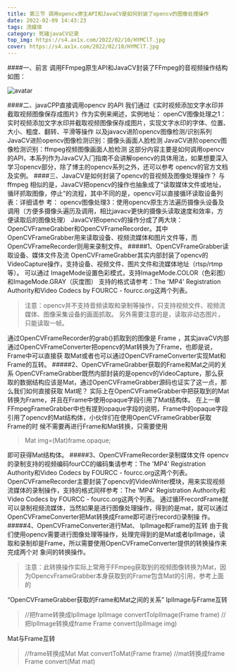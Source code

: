 ```yaml
---
title: 第三节 调用opencv原生API和JavaCV是如何封装了opencv的图像处理操作
date: 2022-02-09 14:43:23
tags: 流媒体
category: 死磕javaCV记录
top_img: https://s4.ax1x.com/2022/02/10/HYMClT.jpg
cover: https://s4.ax1x.com/2022/02/10/HYMClT.jpg
---
```

####⼀、前⾔
调⽤FFmpeg原⽣API和JavaCV封装了FFmpeg的⾳视频操作结构如图： 

![avatar](https://s4.ax1x.com/2022/02/09/HGAHAS.png)

####⼆、javaCPP直接调⽤opencv 的API
我们通过《实时视频添加⽂字⽔印并截取视频图像保存成图⽚》作为实例来阐述，实例地址：
openCV图像处理之1：实时视频添加⽂字⽔印并截取视频图像保存成图⽚，实现⽂字⽔印的字体、位置、⼤⼩、粗度、翻转、平滑等操作
以及javacv进阶opencv图像检测/识别系列
JavaCV进阶opencv图像检测识别：摄像头画⾯⼈脸检测
JavaCV进阶opencv图像检测识别：ffmpeg视频图像画⾯⼈脸检测
这部分内容主要是如何调⽤opencv的API，本系列作为JavaCV⼊⻔指南不会讲解opencv的具体⽤法，如果想要深⼊学习opencv部分，除了博主的opencv系列之外，还可以参考
opencv的官⽅⽂档及实例。
####三、JavaCV是如何封装了opencv的⾳视频及图像处理操作？
与 ffmpeg 相似的是，JavaCV把opencv的操作也抽象成了“读取媒体⽂件或地址，循环抓取图像，停⽌”的流程，其中不同的是，opencv可以直接循环读取设备列表：详细请参
考：
opencv图像处理3：使⽤opencv原⽣⽅法遍历摄像头设备及调⽤（⽅便多摄像头遍历及调⽤，相⽐javacv更快的摄像头读取速度和效率，⽅便读取后的图像处理）
JavaCV把opencv的操作分成了两⼤块：OpenCVFrameGrabber和OpenCVFrameRecorder。其中OpenCVFrameGrabber⽤来读取设备、视频流媒体和图⽚⽂件等，⽽
OpenCVFrameRecorder则⽤来录制⽂件。
#####1、OpenCVFrameGrabber读取设备、媒体⽂件及流
OpenCVFrameGrabber其实内部封装了opencv的VideoCapture操作，⽀持设备、视频⽂件、图⽚⽂件和流媒体地址（rtsp/rtmp等）。
可以通过 ImageMode设置⾊彩模式，⽀持ImageMode.COLOR（⾊彩图）和ImageMode.GRAY（灰度图）
⽀持的格式请参考：The 'MP4' Registration Authority和Video Codecs by FOURCC - fourcc.org这两个列表。
> 注意：opencv并不⽀持⾳频读取和录制等操作，只⽀持视频⽂件、视频流媒体、图像采集设备的画⾯抓取。
另外需要注意的是，读取⾮动态图⽚，只能读取⼀帧。
> 
通过OpenCVFrameRecorder的grab()抓取到的图像是 Frame ，其实javaCV内部通过OpenCVFrameConverter把opencv的Mat转换为了Frame，也即是说，Frame中可以直接获
取Mat或者也可以通过OpenCVFrameConverter实现Mat和Frame的互转。
#####2、OpenCVFrameGrabber获取的Frame和Mat之间的关系
OpenCVFrameGrabber既然内部封装的是opencv的VideoCapture，那么获取的数据结构应该是Mat，通过OpenCVFrameGrabber源码也证实了这⼀点，那么我们如何直接获取
Mat呢？
实际上在OpenCVFrameGrabber中把获取到的Mat转换为Frame，并且在Frame中使⽤opaque字段引⽤了Mat结构体。
在上⼀章FFmpegFrameGrabber中也有提到opaque字段的说明，Frame中的opaque字段引⽤了opencv的Mat结构体，⼩伙伴们在使⽤OpenCVFrameGrabber获取Frame的时
候不需要再进⾏Frame和Mat转换，只需要使⽤
> Mat img=(Mat)frame.opaque;
> 
即可获得Mat结构体。
#####3、OpenCVFrameRecorder录制媒体⽂件
opencv的录制⽀持的视频编码fourCC的编码集请参考：The 'MP4' Registration Authority和Video Codecs by FOURCC - fourcc.org这两个列表。
OpenCVFrameRecorder主要封装了opencv的VideoWriter模块，⽤来实现视频流媒体的录制操作，⽀持的格式同样参考：The 'MP4' Registration Authority和Video Codecs by
FOURCC - fourcc.org这两个列表。
通过循环recordFrame就可以录制视频流媒体，当然如果是进⾏图像处理操作，得到的是mat，就可以通过OpenCVFrameConverter把Mat转换成Frame即可进⾏record()录制操
作。
#####4、OpenCVFrameConverter进⾏Mat、 IplImage和Frame的互转
由于我们使⽤opencv需要进⾏图像处理等操作，处理完得到的是Mat或者IplImage，读取和录制却是Frame，所以需要使⽤OpenCVFrameConverter提供的转换操作来完成两个对
象间的转换操作。
> 注意：此转换操作实际上常⽤于FFmpeg获取到的视频图像转换为Mat，因为OpencvFrameGrabber本身获取到的Frame包含Mat的引⽤，参考上⾯的
> 
“OpenCVFrameGrabber获取的Frame和Mat之间的关系”
IplImage与Frame互转
>//把frame转换成IplImage
IplImage convertToIplImage(Frame frame)
//把IplImage转换成frame
Frame convert(IplImage img)
> 
Mat与Frame互转
> //frame转换成Mat
Mat convertToMat(Frame frame)
//mat转换成frame
Frame convert(Mat mat)

